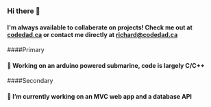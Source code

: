 ### Hi there 👋

#### I'm always available to collaberate on projects! Check me out at [codedad.ca](codedad.ca) or contact me directly at richard@codedad.ca

####Primary
#### 🔭 Working on an arduino powered submarine, code is largely C/C++ 


####Secondary
#### 🔭 I’m currently working on an MVC web app and a database API

<!--
<p float="left">
  <img src="/img1.png" width="100" />
  <img src="/img2.png" width="100" /> 
  <img src="/img3.png" width="100" />
</p>

#### Some of my live demo projects

Solarized dark             |  Solarized Ocean
:-------------------------:|:-------------------------:
![](https://...Dark.png)  |  ![](https://...Ocean.png) 
-->
